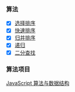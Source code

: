 ### 算法

- [x] [选择排序](https://github.com/MuYunyun/blog/blob/master/BasicSkill/algorithm/排序算法/选择排序.md)
- [x] [快速排序](https://github.com/MuYunyun/blog/blob/master/BasicSkill/algorithm/排序算法/快速排序.md)
- [x] [归并排序](https://github.com/MuYunyun/blog/blob/master/BasicSkill/algorithm/排序算法/归并排序.md)
- [x] [递归](https://github.com/MuYunyun/blog/blob/master/BasicSkill/algorithm/斐波那契数列优化.md)
- [x] [二分查找](https://github.com/MuYunyun/blog/blob/master/BasicSkill/algorithm/二分查找.md)

### 算法项目
[JavaScript 算法与数据结构](https://github.com/trekhleb/javascript-algorithms/blob/master/README.zh-CN.md)
